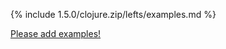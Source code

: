 {% include 1.5.0/clojure.zip/lefts/examples.md %}

[Please add examples!](https://github.com/arrdem/grimoire/edit/master/_includes/1.6.0/clojure.zip/lefts/examples.md)

